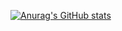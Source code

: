 [![Anurag's GitHub stats](https://github-readme-stats.vercel.app/api?ziad-gg=anuraghazra)](https://github.com/anuraghazra/github-readme-stats)
